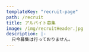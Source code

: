 ```yaml
---
templateKey: "recruit-page"
path: /recruit
title: アルバイト募集
image: /img/recruitHeader.jpg
description: |-
  只今募集は行っておりません。
---
```

